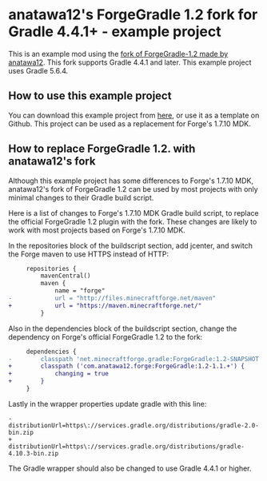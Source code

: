 # anatawa12's ForgeGradle 1.2 fork for Gradle 4.4.1+ - example project

This is an example mod using the [fork of ForgeGradle-1.2 made by anatawa12](https://github.com/anatawa12/ForgeGradle-1.2).
This fork supports Gradle 4.4.1 and later. This example project uses Gradle 5.6.4.

## How to use this example project

You can download this example project from [here](https://github.com/anatawa12/ForgeGradle-example/archive/master.zip), or use it as a template on Github.
This project can be used as a replacement for Forge's 1.7.10 MDK.

## How to replace ForgeGradle 1.2. with anatawa12's fork
Although this example project has some differences to Forge's 1.7.10 MDK, anatawa12's fork of ForgeGradle 1.2 can be used by most projects with only minimal changes to their Gradle build script.

Here is a list of changes to Forge's 1.7.10 MDK Gradle build script, to replace the official ForgeGradle 1.2 plugin with the fork. These changes are likely to work with most projects based on Forge's 1.7.10 MDK.

In the repositories block of the buildscript section, add jcenter, and switch the Forge maven to use HTTPS instead of HTTP:
```diff
     repositories {
         mavenCentral()
         maven {
             name = "forge"
-            url = "http://files.minecraftforge.net/maven"
+            url = "https://maven.minecraftforge.net/"
         }
```

Also in the dependencies block of the buildscript section, change the dependency on Forge's official ForgeGradle 1.2 to the fork:
```diff
     dependencies {
-        classpath 'net.minecraftforge.gradle:ForgeGradle:1.2-SNAPSHOT'
+        classpath ('com.anatawa12.forge:ForgeGradle:1.2-1.1.+') {
+            changing = true
+        }
     }
```

Lastly in the wrapper properties update gradle with this line:
```
-          distributionUrl=https\://services.gradle.org/distributions/gradle-2.0-bin.zip
+          distributionUrl=https\://services.gradle.org/distributions/gradle-4.10.3-bin.zip
```

The Gradle wrapper should also be changed to use Gradle 4.4.1 or higher. <!--Currently, the plugin [does not support Gradle 6.x](https://github.com/anatawa12/ForgeGradle-1.2/issues/9), although this may change in the future. As such, the latest version of Gradle this plugin supports is Gradle 5.6.4.-->
